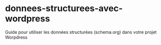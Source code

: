 # donnees-structurees-avec-wordpress
Guide pour utiliser les données structurées (schema.org) dans votre projet Worpdress
